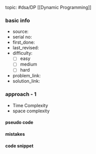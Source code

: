 topic: #dsa/DP [[Dynamic Programming]]

### basic info
- source: 
- serial no:
- first_done:
- last_revised:
- difficulty:
	- [ ] easy
	- [ ] medium
	- [ ] hard
- problem_link: 
- solution_link:

### approach - 1
- Time Complexity
- space complexity

#### pseudo code

#### mistakes

#### code snippet
```python

```